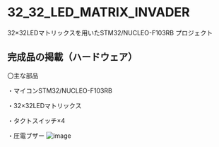 # 32_32_LED_MATRIX_INVADER


32×32LEDマトリックスを用いたSTM32/NUCLEO-F103RB プロジェクト



## 完成品の掲載（ハードウェア）


〇主な部品


・マイコンSTM32/NUCLEO-F103RB


・32×32LEDマトリックス


・タクトスイッチ×4


・圧電ブザー
![image](https://github.com/itakatoshi/32_32_LED_MATRIX_INVADER/assets/141484485/c115e18f-2eda-4c8f-bfec-3cb4f7a22dea)

